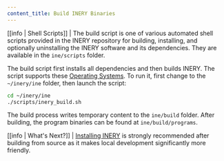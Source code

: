 ```yaml
---
content_title: Build INERY Binaries
---
```


[[info | Shell Scripts]]
| The build script is one of various automated shell scripts provided in the INERY repository for building, installing, and optionally uninstalling the INERY software and its dependencies. They are available in the `ine/scripts` folder.

The build script first installs all dependencies and then builds INERY. The script supports these [Operating Systems](../../index.md#supported-operating-systems). To run it, first change to the `~/inery/ine` folder, then launch the script:

```sh
cd ~/inery/ine
./scripts/inery_build.sh
```

The build process writes temporary content to the `ine/build` folder. After building, the program binaries can be found at `ine/build/programs`.

[[info | What's Next?]]
| [Installing INERY](03_install-inery-binaries.md) is strongly recommended after building from source as it makes local development significantly more friendly.

